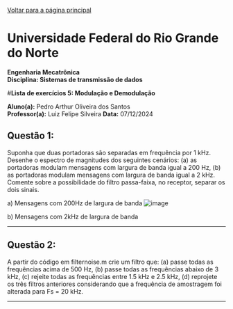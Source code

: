 <script type="text/javascript" async
  src="https://cdn.jsdelivr.net/npm/mathjax@3/es5/tex-mml-chtml.js">
</script>

[Voltar para a página principal](../index.md)

# Universidade Federal do Rio Grande do Norte

**Engenharia Mecatrônica**  
**Disciplina: Sistemas de transmissão de dados**

#**Lista de exercícios 5: Modulação e Demodulação**

**Aluno(a):** Pedro Arthur Oliveira dos Santos  
**Professor(a):** Luiz Felipe Silveira
**Data:** 07/12/2024

## Questão 1:
Suponha que duas portadoras são separadas em frequência por 1 kHz. Desenhe o espectro
de magnitudes dos seguintes cenários: (a) as portadoras modulam mensagens com largura de
banda igual a 200 Hz, (b) as portadoras modulam mensagens com largura de banda igual a 2
kHz. Comente sobre a possibilidade do filtro passa-faixa, no receptor, separar os dois sinais.

a) Mensagens com 200Hz de largura de banda
![image](https://github.com/user-attachments/assets/0411e19f-0279-46b1-9226-622186c907a0)

b) Mensagens com 2kHz de largura de banda

---

## Questão 2:
A partir do código em filternoise.m crie um filtro que: (a) passe todas as frequências acima
de 500 Hz, (b) passe todas as frequências abaixo de 3 kHz, (c) rejeite todas as frequências
entre 1.5 kHz e 2.5 kHz, (d) reprojete os três filtros anteriores considerando que a frequência
de amostragem foi alterada para Fs = 20 kHz.


---



